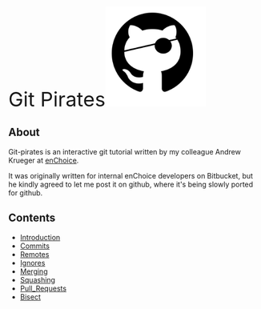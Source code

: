 <span style="font-size:40px;">Git Pirates</span><img src="images/git-pirate.png" height="200" width="200"/>

## About

Git-pirates is an interactive git tutorial written by my colleague Andrew
Krueger at [enChoice](http://enchoice.com). 

It was originally written for internal enChoice developers on Bitbucket, 
but he kindly agreed to let me post it on github, where it's being slowly ported for github.

## Contents

- [Introduction](Introduction.md)
- [Commits](Commits.md)
- [Remotes](Remotes.md)
- [Ignores](Ignores.md)
- [Merging](Merging.md)
- [Squashing](Squashing.md)
- [Pull_Requests](Pull_Requests.md)
- [Bisect](Bisect.md)


